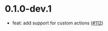 # 0.1.0-dev.1

- feat: add support for custom actions ([#112](https://github.com/wolfenrain/fluttium/issues/112))


